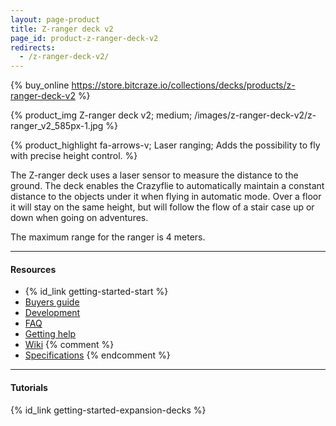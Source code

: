 ```yaml
---
layout: page-product
title: Z-ranger deck v2
page_id: product-z-ranger-deck-v2
redirects:
  - /z-ranger-deck-v2/
---
```


{% buy_online https://store.bitcraze.io/collections/decks/products/z-ranger-deck-v2 %}

{% product_img Z-ranger deck v2; medium;
/images/z-ranger-deck-v2/z-ranger_v2_585px-1.jpg
%}

{% product_highlight
fa-arrows-v;
Laser ranging;
Adds the possibility to fly with precise height control.
%}

The Z-ranger deck uses a laser sensor to measure the distance to the ground.
The deck enables the Crazyflie to automatically maintain a constant distance to the
objects under it when flying in automatic mode. Over a floor it will stay on the
same height, but will follow the flow of a stair case up or down when going on
adventures.

The maximum range for the ranger is 4 meters.

---

#### Resources

- {% id_link getting-started-start %}
- [Buyers guide](/buy/buyers-guide/)
- [Development](/development/development-overview/)
- [FAQ](/support/f-a-q/)
- [Getting help](/support/getting-help/)
- [Wiki](https://wiki.bitcraze.io/projects:crazyflie2:expansionboards:zranger-v2)
{% comment %}
- [Specifications](https://store.bitcraze.io/products/z-ranger-deck-v2)
{% endcomment %}
---

#### Tutorials

{% id_link getting-started-expansion-decks %}
